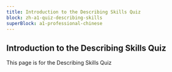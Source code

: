 ```yaml
---
title: Introduction to the Describing Skills Quiz
block: zh-a1-quiz-describing-skills
superBlock: a1-professional-chinese
---
```


## Introduction to the Describing Skills Quiz

This page is for the Describing Skills Quiz
